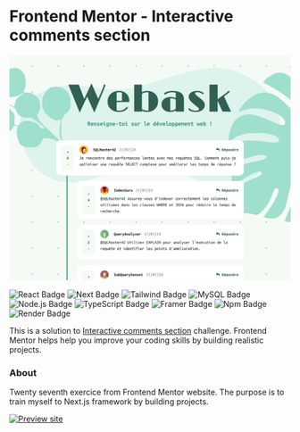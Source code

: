 # Frontend Mentor - Interactive comments section

![ Interactive comments section on Frontend Mentor](/preview/design/webask-design.png)

![React Badge](https://img.shields.io/badge/React-61DAFB?style=flat-square&logo=react&logoColor=black) ![Next Badge](https://img.shields.io/badge/Next.js-000000?style=flat-square&logo=next.js&logoColor=white) ![Tailwind Badge](https://img.shields.io/badge/Tailwind-06B6D4?style=flat-square&logo=tailwindcss&logoColor=white) ![MySQL Badge](https://img.shields.io/badge/MySQL-4479A1?style=flat-square&logo=mysql&logoColor=white) ![Node.js Badge](https://img.shields.io/badge/Node.js-5FA04E?style=flat-square&logo=node.js&logoColor=white) ![TypeScript Badge](https://img.shields.io/badge/TypeScript-3178C6?style=flat-square&logo=typescript&logoColor=white) ![Framer Badge](https://img.shields.io/badge/Framer-0055FF?style=flat-square&logo=framer&logoColor=white) ![Npm Badge](https://img.shields.io/badge/npm-CB3837?style=flat-square&logo=npm&logoColor=white) ![Render Badge](https://img.shields.io/badge/Render-000000?style=flat-square&logo=render&logoColor=white)

This is a solution to [Interactive comments section](https://www.frontendmentor.io/solutions/interactive-comments-section-with-nodejs-and-nextjs-O-np7dUKEl) challenge. Frontend Mentor helps help you improve your coding skills by building realistic projects.

### About

Twenty seventh exercice from Frontend Mentor website. The purpose is to train myself to Next.js framework by building projects.

[![Preview site](https://img.shields.io/badge/Site%20web--305f53?style=for-the-badge&logo=InternetExplorer&logoColor=white)](https://webask.onrender.com/)